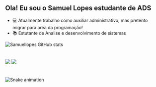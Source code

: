## Ola! Eu sou o Samuel Lopes estudante de ADS

- 💻 Atualmente trabalho como auxiliar administrativo, mas pretento migrar para aréa da programação!
- 📚 Estutante de Analise e desenvolvimento de sistemas

![Samuellopes GitHub stats](https://github-readme-stats.vercel.app/api?username=samuellopes&show_icons=true&theme=dark)

#
 
<div> 

  <a href = "mailto:contato.lopessamuel@gmail.com"><img src="https://img.shields.io/badge/-Gmail-%23333?style=for-the-badge&logo=gmail&logoColor=white" target="_blank"></a>
  <a href="https://www.linkedin.com/in/samuel-lopes-nazario/" target="_blank"><img src="https://img.shields.io/badge/-LinkedIn-%230077B5?style=for-the-badge&logo=linkedin&logoColor=white" target="_blank"></a> 

 #
 
![Snake animation](https://github.com/samuelllopes/samuelllopes/blob/output/github-contribution-grid-snake.svg)
